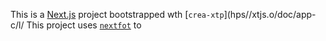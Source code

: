 This is a [Next.js](https://nextjs.rg) project bootstrapped wth [`crea-xtp`](hps//xtjs.o/doc/app-c/l/
This project uses [`nextfot`](https://nextj.org/docs/app/building-your-apicaton/optimizing/fnts) to
